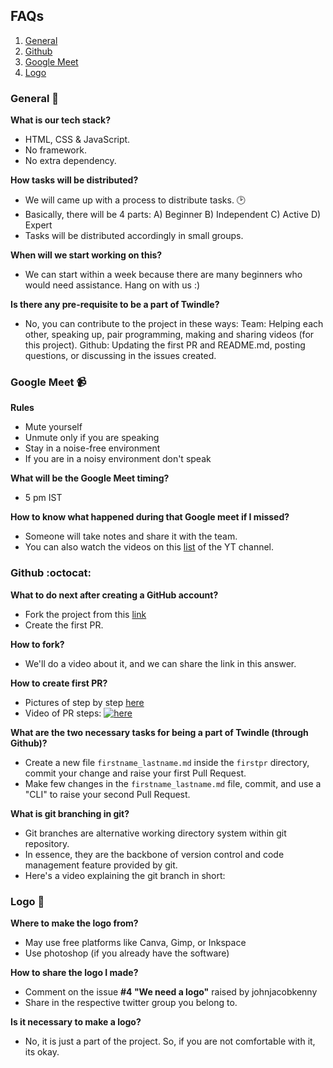 FAQs
------------------------------------

1. [General](#general-)
2. [Github](#github-octocat)
3. [Google Meet](#google-meet-)
4. [Logo](#logo-)


### General 👥

**What is our tech stack?**
- HTML, CSS & JavaScript.
- No framework.
- No extra dependency.

**How tasks will be distributed?**
- We will came up with a process to distribute tasks. 🕑
- Basically, there will be 4 parts: 
A) Beginner
B) Independent
C) Active
D) Expert
- Tasks will be distributed accordingly in small groups.

**When will we start working on this?**
- We can start within a week because there are many beginners who would need assistance. Hang on with us :)

**Is there any pre-requisite to be a part of Twindle?**
- No, you can contribute to the project in these ways:
   Team: Helping each other, speaking up, pair programming, making and sharing videos (for this project).
   Github: Updating the first PR and README.md, posting questions, or discussing in the issues created.

### Google Meet 📹

**Rules**
- Mute yourself
- Unmute only if you are speaking
- Stay in a noise-free environment
- If you are in a noisy environment don't speak

**What will be the Google Meet timing?**
- 5 pm IST

**How to know what happened during that Google meet if I missed?**
- Someone will take notes and share it with the team.
- You can also watch the videos on this [list](https://youtu.be/i90UeTiEKQk) of the YT channel.

### Github :octocat:

**What to do next after creating a GitHub account?**
- Fork the project from this [link](https://github.com/twindle-co/twindle)
- Create the first PR.

**How to fork?**
- We'll do a video about it, and we can share the link in this answer.

**How to create first PR?**
- Pictures of step by step [here](https://github.com/twindle-co/twindle/issues/57)
- Video of PR steps:  [![here](http://img.youtube.com/vi/bzaBiQQl6fU/0.jpg)](https://youtu.be/bzaBiQQl6fU)

**What are the two necessary tasks for being a part of Twindle (through Github)?**
- Create a new file `firstname_lastname.md` inside the `firstpr` directory, commit your change and raise your first Pull Request.
- Make few changes in the `firstname_lastname.md` file, commit, and use a "CLI" to raise your second Pull Request.

**What is git branching in git?**
* Git branches are alternative working directory system within git repository. 
* In essence, they are the backbone of version control and code management feature provided by git.
* Here's a video explaining the git branch in short:

### Logo 🎨

**Where to make the logo from?**
- May use free platforms like Canva, Gimp, or Inkspace
- Use photoshop (if you already have the software)

**How to share the logo I made?**
- Comment on the issue **#4 "We need a logo"** raised by johnjacobkenny
- Share in the respective twitter group you belong to.

**Is it necessary to make a logo?**
- No, it is just a part of the project. So, if you are not comfortable with it, its okay.